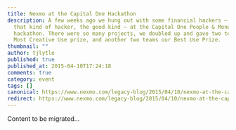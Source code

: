 ```yaml
---
title: Nexmo at the Capital One Hackathon
description: A few weeks ago we hung out with some financial hackers – no, not
  that kind of hacker, the good kind – at the Capital One People & Money
  hackathon. There were so many projects, we doubled up and gave two teams our
  Most Creative Use prize, and another two teams our Best Use Prize.
thumbnail: ""
author: tjlytle
published: true
published_at: 2015-04-10T17:24:18
comments: true
category: event
tags: []
canonical: https://www.nexmo.com/legacy-blog/2015/04/10/nexmo-at-the-capital-one-hackathon
redirect: https://www.nexmo.com/legacy-blog/2015/04/10/nexmo-at-the-capital-one-hackathon
---
```

Content to be migrated...
